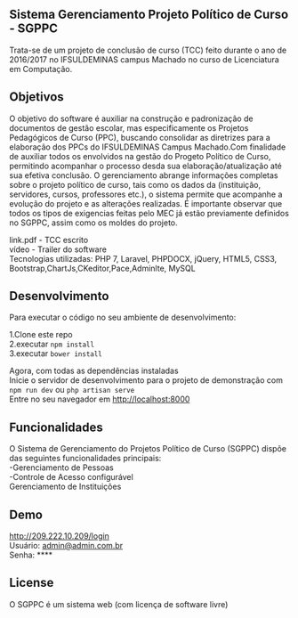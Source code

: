 ## Sistema Gerenciamento Projeto Político de Curso - SGPPC

  Trata-se de um projeto de conclusão de curso (TCC) feito durante o ano de 2016/2017 no IFSULDEMINAS campus Machado no curso de Licenciatura em Computação.

## Objetivos
  
  O objetivo do software é auxiliar na construção e padronização de documentos de gestão escolar, mas especificamente os Projetos Pedagógicos de Curso (PPC), buscando consolidar as diretrizes para a elaboração dos PPCs do IFSULDEMINAS Campus Machado.Com finalidade de auxiliar todos os envolvidos na gestão do Progeto Político de Curso, permitindo acompanhar o processo desda sua elaboração/atualização até sua efetiva conclusão.  O gerenciamento abrange informações completas sobre o projeto político de curso, tais como os dados da (instituição, servidores, cursos, professores etc.), o sistema permite que acompanhe a evolução do projeto e as alterações realizadas. É importante observar que todos os tipos de exigencias feitas pelo MEC já estão previamente definidos no SGPPC, assim como os moldes do projeto.

link.pdf - TCC escrito<br>
vídeo - Trailer do software<br>
Tecnologias utilizadas: PHP 7, Laravel, PHPDOCX, jQuery, HTML5, CSS3, Bootstrap,ChartJs,CKeditor,Pace,Adminlte, MySQL<br>

## Desenvolvimento
Para executar o código no seu ambiente de desenvolvimento:<br>

1.Clone este repo<br>
2.executar `npm install`<br>
3.executar `bower install`<br>

Agora, com todas as dependências instaladas<br>
Inicie o servidor de desenvolvimento para o projeto de demonstração com `npm run dev` ou `php artisan serve`<br>
Entre no seu navegador em [http://localhost:8000](http://localhost:8000)<br>

## Funcionalidades
O Sistema de Gerenciamento do Projetos Político de Curso (SGPPC) dispõe das seguintes funcionalidades principais:<br>
-Gerenciamento de Pessoas<br>
-Controle de Acesso configurável<br>
Gerenciamento de Instituições<br>

## Demo
http://209.222.10.209/login<br>
Usuário: admin@admin.com.br<br>
Senha: ****<br>

## License
O SGPPC é um sistema web (com licença de software livre)<br>
